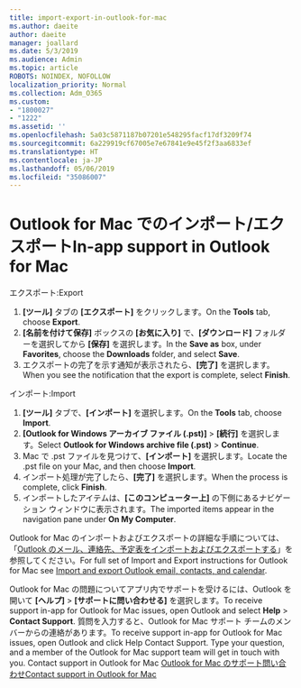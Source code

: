 ```yaml
---
title: import-export-in-outlook-for-mac
ms.author: daeite
author: daeite
manager: joallard
ms.date: 5/3/2019
ms.audience: Admin
ms.topic: article
ROBOTS: NOINDEX, NOFOLLOW
localization_priority: Normal
ms.collection: Adm_O365
ms.custom:
- "1800027"
- "1222"
ms.assetid: ''
ms.openlocfilehash: 5a03c5871187b07201e548295facf17df3209f74
ms.sourcegitcommit: 6a229919cf67005e7e67841e9e45f2f3aa6833ef
ms.translationtype: HT
ms.contentlocale: ja-JP
ms.lasthandoff: 05/06/2019
ms.locfileid: "35086007"
---
```

# <a name="importexport-in-outlook-for-mac"></a><span data-ttu-id="1b2d7-102">Outlook for Mac でのインポート/エクスポート</span><span class="sxs-lookup"><span data-stu-id="1b2d7-102">In-app support in Outlook for Mac</span></span> 

<span data-ttu-id="1b2d7-103">エクスポート:</span><span class="sxs-lookup"><span data-stu-id="1b2d7-103">Export</span></span>
1. <span data-ttu-id="1b2d7-104">**[ツール]** タブの **[エクスポート]** をクリックします。</span><span class="sxs-lookup"><span data-stu-id="1b2d7-104">On the **Tools** tab, choose **Export**.</span></span>
2. <span data-ttu-id="1b2d7-105">**[名前を付けて保存]** ボックスの **[お気に入り]** で、**[ダウンロード]** フォルダーを選択してから **[保存]** を選択します。</span><span class="sxs-lookup"><span data-stu-id="1b2d7-105">In the **Save as** box, under **Favorites**, choose the **Downloads** folder, and select **Save**.</span></span>
3. <span data-ttu-id="1b2d7-106">エクスポートの完了を示す通知が表示されたら、**[完了]** を選択します。</span><span class="sxs-lookup"><span data-stu-id="1b2d7-106">When you see the notification that the export is complete, select **Finish**.</span></span>

<span data-ttu-id="1b2d7-107">インポート:</span><span class="sxs-lookup"><span data-stu-id="1b2d7-107">Import</span></span>
1. <span data-ttu-id="1b2d7-108">**[ツール]** タブで、**[インポート]** を選択します。</span><span class="sxs-lookup"><span data-stu-id="1b2d7-108">On the **Tools** tab, choose **Import**.</span></span>
2. <span data-ttu-id="1b2d7-109">**[Outlook for Windows アーカイブ ファイル (.pst)]** > **[続行]** を選択します。</span><span class="sxs-lookup"><span data-stu-id="1b2d7-109">Select **Outlook for Windows archive file (.pst)** > **Continue**.</span></span>
3. <span data-ttu-id="1b2d7-110">Mac で .pst ファイルを見つけて、**[インポート]** を選択します。</span><span class="sxs-lookup"><span data-stu-id="1b2d7-110">Locate the .pst file on your Mac, and then choose **Import**.</span></span>
4. <span data-ttu-id="1b2d7-111">インポート処理が完了したら、**[完了]** を選択します。</span><span class="sxs-lookup"><span data-stu-id="1b2d7-111">When the process is complete, click **Finish**.</span></span>
5. <span data-ttu-id="1b2d7-112">インポートしたアイテムは、**[このコンピューター上]** の下側にあるナビゲーション ウィンドウに表示されます。</span><span class="sxs-lookup"><span data-stu-id="1b2d7-112">The imported items appear in the navigation pane under **On My Computer**.</span></span>

<span data-ttu-id="1b2d7-113">Outlook for Mac のインポートおよびエクスポートの詳細な手順については、「[Outlook のメール、連絡先、予定表をインポートおよびエクスポートする](https://support.office.com/article/92577192-3881-4502-b79d-c3bbada6c8ef#ID0EAACAAA=Mac)」を参照してください。</span><span class="sxs-lookup"><span data-stu-id="1b2d7-113">For full set of Import and Export instructions for Outlook for Mac see [Import and export Outlook email, contacts, and calendar](https://support.office.com/article/92577192-3881-4502-b79d-c3bbada6c8ef#ID0EAACAAA=Mac).</span></span> 

<span data-ttu-id="1b2d7-114">Outlook for Mac の問題についてアプリ内でサポートを受けるには、Outlook を開いて **[ヘルプ]** > **[サポートに問い合わせる]** を選択します。</span><span class="sxs-lookup"><span data-stu-id="1b2d7-114">To receive support in-app for Outlook for Mac issues, open Outlook and select **Help** > **Contact Support**.</span></span> <span data-ttu-id="1b2d7-115">質問を入力すると、Outlook for Mac サポート チームのメンバーからの連絡があります。</span><span class="sxs-lookup"><span data-stu-id="1b2d7-115">To receive support in-app for Outlook for Mac issues, open Outlook and click Help  Contact Support. Type your question, and a member of the Outlook for Mac support team will get in touch with you. Contact support in Outlook for Mac</span></span> [<span data-ttu-id="1b2d7-116">Outlook for Mac のサポート問い合わせ</span><span class="sxs-lookup"><span data-stu-id="1b2d7-116">Contact support in Outlook for Mac</span></span>](https://go.microsoft.com/fwlink/?linkid=2002400&clcid=0x409)